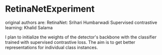 # RetinaNetExperiment
original authors are:
RetinaNet: Srihari Humbarwadi
Supervised contrastive learning: Khalid Salama

I plan to initialize the weights of the detector's backbone with the classifier trained with supervised contrastive loss. The aim is to get better representations for individual class instances.
